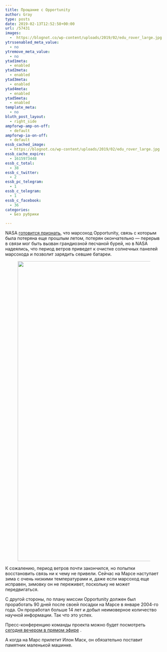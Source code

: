 ```yaml
---
title: Прощание с Opportunity
author: Gray
type: posts
date: 2019-02-13T12:52:58+00:00
url: /57431
images:
  -  https://blognot.co/wp-content/uploads/2019/02/edu_rover_large.jpg
ytrssenabled_meta_value:
  - no
ytremove_meta_value:
  - no
ytad1meta:
  - enabled
ytad2meta:
  - enabled
ytad3meta:
  - enabled
ytad4meta:
  - enabled
ytad5meta:
  - enabled
template_meta:
  - no
bluth_post_layout:
  - right_side
ampforwp-amp-on-off:
  - default
ampforwp-ia-on-off:
  - default
essb_cached_image:
  - https://blognot.co/wp-content/uploads/2019/02/edu_rover_large.jpg
essb_cache_expire:
  - 1615973448
essb_c_total:
  - 38
essb_c_twitter:
  - 2
essb_pc_telegram:
  - 1
essb_c_telegram:
  - 1
essb_c_facebook:
  - 36
categories:
  - Без рубрики

---
```








NASA [готовится признать][1], что марсоход Opportunity, связь с которым была потеряна еще прошлым летом, потерян окончательно — перерыв в связи мог быть вызван грандиозной песчаной бурей, но в NASA надеялись, что период ветров приведет к очистке солнечных панелей марсохода и позволит зарядить севшие батареи.<figure class="wp-block-image">

<img data-attachment-id="57432" data-permalink="https://blognot.co/57431/edu_rover_large" data-orig-file="https://i0.wp.com/blognot.co/wp-content/uploads/2019/02/edu_rover_large.jpg?fit=1200%2C960&ssl=1" data-orig-size="1200,960" data-comments-opened="1" data-image-meta="{&quot;aperture&quot;:&quot;0&quot;,&quot;credit&quot;:&quot;&quot;,&quot;camera&quot;:&quot;&quot;,&quot;caption&quot;:&quot;&quot;,&quot;created_timestamp&quot;:&quot;0&quot;,&quot;copyright&quot;:&quot;&quot;,&quot;focal_length&quot;:&quot;0&quot;,&quot;iso&quot;:&quot;0&quot;,&quot;shutter_speed&quot;:&quot;0&quot;,&quot;title&quot;:&quot;&quot;,&quot;orientation&quot;:&quot;0&quot;}" data-image-title="edu_rover_large" data-image-description="" data-medium-file="https://i0.wp.com/blognot.co/wp-content/uploads/2019/02/edu_rover_large.jpg?fit=300%2C240&ssl=1" data-large-file="https://i0.wp.com/blognot.co/wp-content/uploads/2019/02/edu_rover_large.jpg?fit=740%2C592&ssl=1" width="1200" height="960" src="https://i1.wp.com/blognot.co/wp-content/uploads/2019/02/edu_rover_large.jpg?fit=740%2C592&ssl=1" alt="" class="wp-image-57432" srcset="https://i0.wp.com/blognot.co/wp-content/uploads/2019/02/edu_rover_large.jpg?w=1200&ssl=1 1200w, https://i0.wp.com/blognot.co/wp-content/uploads/2019/02/edu_rover_large.jpg?resize=300%2C240&ssl=1 300w, https://i0.wp.com/blognot.co/wp-content/uploads/2019/02/edu_rover_large.jpg?resize=768%2C614&ssl=1 768w, https://i0.wp.com/blognot.co/wp-content/uploads/2019/02/edu_rover_large.jpg?resize=1024%2C819&ssl=1 1024w, https://i0.wp.com/blognot.co/wp-content/uploads/2019/02/edu_rover_large.jpg?resize=625%2C500&ssl=1 625w, https://i0.wp.com/blognot.co/wp-content/uploads/2019/02/edu_rover_large.jpg?resize=800%2C640&ssl=1 800w" sizes="(max-width: 740px) 100vw, 740px" /> </figure> 

К сожалению, период ветров почти закончился, но попытки восстановить связь ни к чему не привели. Сейчас на Марсе наступает зима с очень низкими температурами и, даже если марсоход еще исправен, зимовку он не переживет, поскольку не может передвигаться.

С другой стороны, по плану миссии Opportunity должен был проработать 90 дней после своей посадки на Марсе в январе 2004-го года. Он проработал больше 14 лет и добыл неимоверное количество научной информации. Так что это успех.

Пресс-конференцию команды проекта можно будет посмотреть [сегодня вечером в прямом эфире][2] .

А когда на Марс прилетит Илон Маск, он обязательно поставит памятник маленькой машинке.

 [1]: https://www.cnet.com/news/nasa-sets-likely-funeral-for-mars-opportunity-rover/
 [2]: https://www.nasa.gov/press-release/nasa-to-share-results-of-effort-to-recover-mars-opportunity-rover
